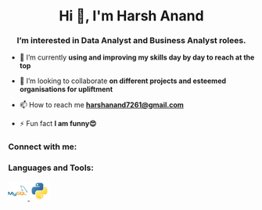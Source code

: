 <h1 align="center">Hi 👋, I'm Harsh Anand</h1>
<h3 align="center">I’m interested in Data Analyst and Business Analyst rolees.</h3>

- 🌱 I’m currently **using and improving my skills day by day to reach at the top**

- 🤝 I’m looking to collaborate **on different projects and esteemed organisations for upliftment**

- 📫 How to reach me **harshanand7261@gmail.com**

- ⚡ Fun fact **I am funny😍**

<h3 align="left">Connect with me:</h3>
<p align="left">
</p>

<h3 align="left">Languages and Tools:</h3>
<p align="left"> <a href="https://www.mysql.com/" target="_blank" rel="noreferrer"> <img src="https://raw.githubusercontent.com/devicons/devicon/master/icons/mysql/mysql-original-wordmark.svg" alt="mysql" width="40" height="40"/> </a> <a href="https://www.python.org" target="_blank" rel="noreferrer"> <img src="https://raw.githubusercontent.com/devicons/devicon/master/icons/python/python-original.svg" alt="python" width="40" height="40"/> </a> </p>
